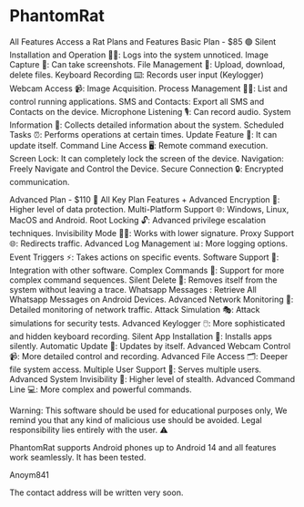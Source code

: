 # PhantomRat
All Features Access a Rat
Plans and Features
Basic Plan - $85 🟢
Silent Installation and Operation 🕵️‍♂️: Logs into the system unnoticed.
Image Capture 📸: Can take screenshots.
File Management 📂: Upload, download, delete files.
Keyboard Recording ⌨️: Records user input (Keylogger)
Webcam Access 📹: Image Acquisition.
Process Management 🧑‍💻: List and control running applications.
SMS and Contacts: Export all SMS and Contacts on the device.
Microphone Listening 🎙️: Can record audio.
System Information 💾: Collects detailed information about the system.
Scheduled Tasks ⏰: Performs operations at certain times.
Update Feature 🔄: It can update itself.
Command Line Access 🖥️: Remote command execution.
Screen Lock: It can completely lock the screen of the device.
Navigation: Freely Navigate and Control the Device.
Secure Connection 🔒: Encrypted communication.



Advanced Plan - $110 🔴
All Key Plan Features + 
Advanced Encryption 🔐: Higher level of data protection.
Multi-Platform Support 🌐: Windows, Linux, MacOS and Android.
Root Locking 🔓: Advanced privilege escalation techniques.
Invisibility Mode 🧑‍🕵️: Works with lower signature.
Proxy Support 🌐: Redirects traffic.
Advanced Log Management 📊: More logging options.
Event Triggers ⚡: Takes actions on specific events.
Software Support 🧩: Integration with other software.
Complex Commands 🔧: Support for more complex command sequences.
Silent Delete 🧹: Removes itself from the system without leaving a trace.
Whatsapp Messages : Retrieve All Whatsapp Messages on Android Devices.
Advanced Network Monitoring 📡: Detailed monitoring of network traffic.
Attack Simulation 🎭: Attack simulations for security tests.
Advanced Keylogger 🖱️: More sophisticated and hidden keyboard recording.
Silent App Installation 📱: Installs apps silently.
Automatic Update 🔄: Updates by itself.
Advanced Webcam Control 📹: More detailed control and recording.
Advanced File Access 🗂️: Deeper file system access.
Multiple User Support 👥: Serves multiple users.
Advanced System Invisibility 🥷: Higher level of stealth.
Advanced Command Line 💻: More complex and powerful commands.


Warning: This software should be used for educational purposes only, 
We remind you that any kind of malicious use should be avoided. 
Legal responsibility lies entirely with the user. ⚠️

PhantomRat supports Android phones up to Android 14 and all features work seamlessly. It has been tested.

Anoym841

The contact address will be written very soon.
